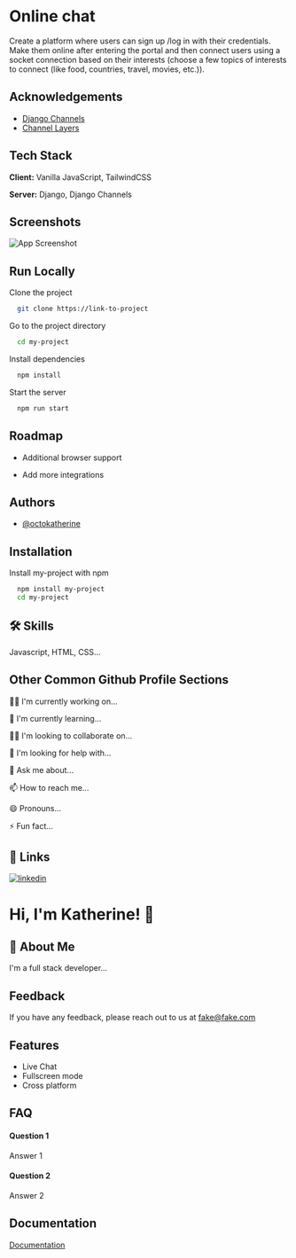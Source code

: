 
# Online chat

Create a platform where users can sign up /log in with their credentials. Make
them online after entering the portal and then connect users using a socket connection based
on their interests (choose a few topics of interests to connect (like food, countries, travel, movies, etc.)).


## Acknowledgements

 - [Django Channels](https://channels.readthedocs.io/en/stable/)
 - [Channel Layers](https://channels.readthedocs.io/en/stable/topics/channel_layers.html)



## Tech Stack

**Client:** Vanilla JavaScript, TailwindCSS

**Server:** Django, Django Channels


## Screenshots

![App Screenshot]()


## Run Locally

Clone the project

```bash
  git clone https://link-to-project
```

Go to the project directory

```bash
  cd my-project
```

Install dependencies

```bash
  npm install
```

Start the server

```bash
  npm run start
```


## Roadmap

- Additional browser support

- Add more integrations


## Authors

- [@octokatherine](https://www.github.com/octokatherine)


## Installation

Install my-project with npm

```bash
  npm install my-project
  cd my-project
```
    
## 🛠 Skills
Javascript, HTML, CSS...


## Other Common Github Profile Sections
👩‍💻 I'm currently working on...

🧠 I'm currently learning...

👯‍♀️ I'm looking to collaborate on...

🤔 I'm looking for help with...

💬 Ask me about...

📫 How to reach me...

😄 Pronouns...

⚡️ Fun fact...


## 🔗 Links
[![linkedin](https://img.shields.io/badge/linkedin-0A66C2?style=for-the-badge&logo=linkedin&logoColor=white)](https://www.linkedin.com/in/akash--sharma/)



# Hi, I'm Katherine! 👋


## 🚀 About Me
I'm a full stack developer...


## Feedback

If you have any feedback, please reach out to us at fake@fake.com


## Features

- Live Chat
- Fullscreen mode
- Cross platform


## FAQ

#### Question 1

Answer 1

#### Question 2

Answer 2


## Documentation

[Documentation](https://linktodocumentation)

